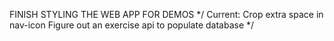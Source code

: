  FINISH STYLING THE WEB APP FOR DEMOS */
 Current: Crop extra space in nav-icon
 Figure out an exercise api to populate database */
